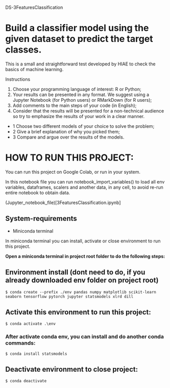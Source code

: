 DS-3FeaturesClassification

# Build a classifier model using the given dataset to predict the target classes. 
This is a small and straightforward test developed by HIAE to check the basics of
machine learning.

Instructions
1. Choose your programming language of interest: R or Python;
2. Your results can be presented in any format. We suggest using a Jupyter
Notebook (for Python users) or RMarkDown (for R users);
3. Add comments to the main steps of your code (in English);
4. Consider that the results will be presented for a non-technical audience so
try to emphasize the results of your work in a clear manner.


- 1 Choose two different models of your choice to solve the problem;
- 2 Give a brief explanation of why you picked them;
- 3 Compare and argue over the results of the models.

# HOW TO RUN THIS PROJECT:
You can run this project on Google Colab, or run in your system.

In this notebook file you can run notebook_import_variables() to load all env variables, dataframes, scalers and another data, in any cell, to avoid re-run entire notebook to obtain data.

(Jupyter_notebook_file)[3FeaturesClassification.ipynb]

## System-requirements
 - Miniconda terminal

In miniconda terminal you can install, activate or close environment to run this project.

**Open a miniconda terminal in project root folder to do the following steps:**

## Environment install (dont need to do, if you already downloaded env folder on project root)
    $ conda create --prefix ./env pandas numpy matplotlib scikit-learn seaborn tensorflow pytorch jupyter statsmodels xlrd dill

## Activate this environment to run this project:
    $ conda activate .\env

### After activate conda env, you can install and do another conda commands:
    $ conda install statsmodels

## Deactivate environment to close project:
    $ conda deactivate
